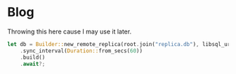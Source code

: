 # Blog

Throwing this here cause I may use it later.

```rust
let db = Builder::new_remote_replica(root.join("replica.db"), libsql_url, libsql_token)
    .sync_interval(Duration::from_secs(60))
    .build()
    .await?;
```

